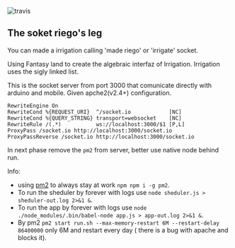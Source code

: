 ![travis](https://travis-ci.org/kasselTrankos/riego-socket.svg?branch=master)
## The soket riego's leg

You can made a irrigation calling 'made riego' or 'irrigate' socket.

Using Fantasy land to create the algebraic interfaz of Irrigation.
Irrigation uses the sigly linked list.


This is the socket server from port 3000 that comunicate directly with arduino and mobile.
Given apche2(v2.4+) configuration.
```
RewriteEngine On
RewriteCond %{REQUEST_URI}  ^/socket.io            [NC]
RewriteCond %{QUERY_STRING} transport=websocket    [NC]
RewriteRule /(.*)           ws://localhost:3000/$1 [P,L]
ProxyPass /socket.io http://localhost:3000/socket.io
ProxyPassReverse /socket.io http://localhost:3000/socket.io
```





In next phase remove the ```pm2``` from server, better use native node behind run.

Info:
 - using [pm2](http://pm2.keymetrics.io/) to always stay at work ```npm npm i -g pm2```.
 -  To run the sheduler by forever with logs use ```node sheduler.js > sheduler-out.log 2>&1 &```.
 -  To run the app by forever with logs use ```node ./node_modules/.bin/babel-node app.js > app-out.log 2>&1 &```.
 - By pm2 ```pm2 start run.sh --max-memory-restart 6M --restart-delay 86400000``` only 6M and restart every day ( there is a bug with apache and blocks it).
